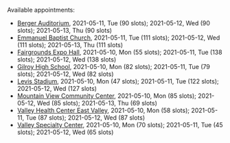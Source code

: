 Available appointments:

* [Berger Auditorium](https://schedulecare.sccgov.org/mychartprd/SignupAndSchedule/EmbeddedSchedule?id=132694&vt=1277&dept=101064003), 2021-05-11, Tue (90 slots); 2021-05-12, Wed (90 slots); 2021-05-13, Thu (90 slots)
* [Emmanuel Baptist Church](https://schedulecare.sccgov.org/mychartprd/SignupAndSchedule/EmbeddedSchedule?id=132871&vt=1277&dept=101064006), 2021-05-11, Tue (111 slots); 2021-05-12, Wed (111 slots); 2021-05-13, Thu (111 slots)
* [Fairgrounds Expo Hall](https://schedulecare.sccgov.org/mychartprd/SignupAndSchedule/EmbeddedSchedule?id=132726&vt=1277&dept=101064002), 2021-05-10, Mon (55 slots); 2021-05-11, Tue (138 slots); 2021-05-12, Wed (138 slots)
* [Gilroy High School](https://schedulecare.sccgov.org/mychartprd/SignupAndSchedule/EmbeddedSchedule?id=132980&vt=1277&dept=101064008), 2021-05-10, Mon (82 slots); 2021-05-11, Tue (79 slots); 2021-05-12, Wed (82 slots)
* [Levis Stadium](https://schedulecare.sccgov.org/mychartprd/SignupAndSchedule/EmbeddedSchedule?id=132723&vt=1277&dept=101064004), 2021-05-10, Mon (47 slots); 2021-05-11, Tue (122 slots); 2021-05-12, Wed (127 slots)
* [Mountain View Community Center](https://schedulecare.sccgov.org/mychartprd/SignupAndSchedule/EmbeddedSchedule?id=132472&vt=1277&dept=101064001), 2021-05-10, Mon (85 slots); 2021-05-12, Wed (85 slots); 2021-05-13, Thu (69 slots)
* [Valley Health Center East Valley](https://schedulecare.sccgov.org/mychartprd/SignupAndSchedule/EmbeddedSchedule?id=132268&vt=1277&dept=101064007), 2021-05-10, Mon (58 slots); 2021-05-11, Tue (87 slots); 2021-05-12, Wed (87 slots)
* [Valley Specialty Center](https://schedulecare.sccgov.org/mychartprd/SignupAndSchedule/EmbeddedSchedule?id=132277&vt=1277&dept=101001072), 2021-05-10, Mon (70 slots); 2021-05-11, Tue (45 slots); 2021-05-12, Wed (65 slots)
